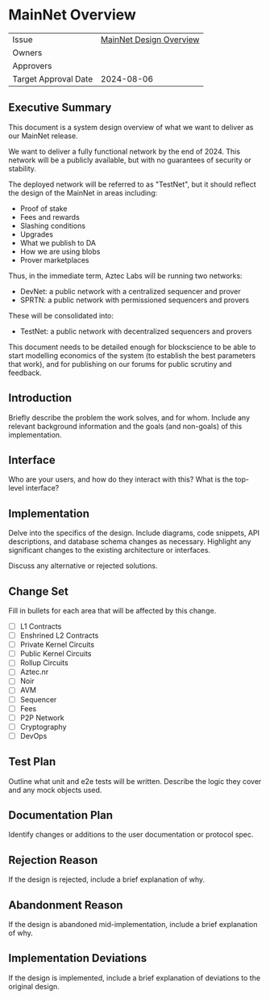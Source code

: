 # MainNet Overview

|                      |                                                                                        |
| -------------------- | -------------------------------------------------------------------------------------- |
| Issue                | [MainNet Design Overview](https://github.com/AztecProtocol/aztec-packages/issues/7520) |
| Owners               |                                                                                        |
| Approvers            |                                                                                        |
| Target Approval Date | 2024-08-06                                                                             |


## Executive Summary

This document is a system design overview of what we want to deliver as our MainNet release.

We want to deliver a fully functional network by the end of 2024. This network will be a publicly available, but with no guarantees of security or stability.

The deployed network will be referred to as "TestNet", but it should reflect the design of the MainNet in areas including:
- Proof of stake
- Fees and rewards
- Slashing conditions
- Upgrades
- What we publish to DA
- How we are using blobs
- Prover marketplaces

Thus, in the immediate term, Aztec Labs will be running two networks:

- DevNet: a public network with a centralized sequencer and prover
- SPRTN: a public network with permissioned sequencers and provers

These will be consolidated into:
- TestNet: a public network with decentralized sequencers and provers

This document needs to be detailed enough for blockscience to be able to start modelling economics of the system (to establish the best parameters that work), and for publishing on our forums for public scrutiny and feedback.

## Introduction

Briefly describe the problem the work solves, and for whom. Include any relevant background information and the goals (and non-goals) of this implementation.

## Interface

Who are your users, and how do they interact with this? What is the top-level interface?

## Implementation

Delve into the specifics of the design. Include diagrams, code snippets, API descriptions, and database schema changes as necessary. Highlight any significant changes to the existing architecture or interfaces.

Discuss any alternative or rejected solutions.

## Change Set

Fill in bullets for each area that will be affected by this change.

- [ ] L1 Contracts
- [ ] Enshrined L2 Contracts
- [ ] Private Kernel Circuits
- [ ] Public Kernel Circuits
- [ ] Rollup Circuits
- [ ] Aztec.nr
- [ ] Noir
- [ ] AVM
- [ ] Sequencer
- [ ] Fees
- [ ] P2P Network
- [ ] Cryptography
- [ ] DevOps

## Test Plan

Outline what unit and e2e tests will be written. Describe the logic they cover and any mock objects used.

## Documentation Plan

Identify changes or additions to the user documentation or protocol spec.


## Rejection Reason

If the design is rejected, include a brief explanation of why.

## Abandonment Reason

If the design is abandoned mid-implementation, include a brief explanation of why.

## Implementation Deviations

If the design is implemented, include a brief explanation of deviations to the original design.
